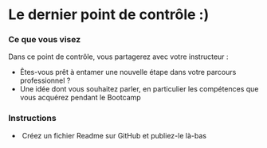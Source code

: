 # Le dernier point de contrôle :)

### Ce que vous visez

Dans ce point de contrôle, vous partagerez avec votre instructeur :

* Êtes-vous prêt à entamer une nouvelle étape dans votre parcours professionnel ? 
* Une idée dont vous souhaitez parler, en particulier les compétences que vous acquérez pendant le Bootcamp

### Instructions

*  Créez un fichier Readme sur GitHub et publiez-le là-bas 
